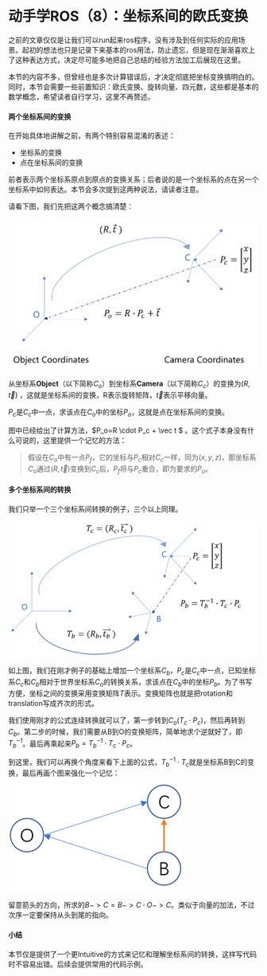 # 动手学ROS（8）：坐标系间的欧氏变换

之前的文章仅仅是让我们可以run起来ros程序，没有涉及到任何实际的应用场景。起初的想法也只是记录下来基本的ros用法，防止遗忘，但是现在渐渐喜欢上了这种表达方式，决定尽可能多地把自己总结的经验方法加工后展现在这里。

本节的内容不多，但曾经也是多次计算错误后，才决定彻底把坐标变换搞明白的。同时，本节会需要一些前置知识：欧氏变换、旋转向量、四元数，这些都是基本的数学概念，希望读者自行学习，这里不再赘述。

#### 两个坐标系间的变换

在开始具体地讲解之前，有两个特别容易混淆的表述：

- 坐标系的变换
- 点在坐标系间的变换

前者表示两个坐标系原点到原点的变换关系；后者说的是一个坐标系的点在另一个坐标系中如何表达。本节会多次提到这两种说法，请读者注意。

请看下图，我们先把这两个概念搞清楚：



![tf](images/tf.png)

从坐标系**Object**（以下简称$C_o$）到坐标系**Camera**（以下简称$C_c$）的变换为$(R,\vec t)$ ，这就是坐标系间的变换，R表示旋转矩阵，$\vec t$表示平移向量。

$P_c$是$C_c$中一点，求该点在$C_o$中的坐标$P_o$，这就是点在坐标系间的变换。

图中已经给出了计算方法，$P_o=R \cdot P_c + \vec t $ 。这个式子本身没有什么可说的，这里提供一个记忆的方法：

> 假设在$C_o$中有一点$P_f$，它的坐标与$P_c$相对$C_c$一样，同为$(x,y,z)$，那坐标系$C_o$通过$(R,\vec t)$变换到$C_c$后，$P_f$将与$P_c$重合，即为要求的$P_o$。

#### 多个坐标系间的转换

我们只举一个三个坐标系间转换的例子，三个以上同理。

![3_transform](images/3_transform.png)

如上图，我们在刚才例子的基础上增加一个坐标系$C_b$，$P_c$是$C_c$中一点，已知坐标系$C_c$和$C_b$相对于世界坐标系$C_o$的转换关系，求该点在$C_b$中的坐标$P_b$。为了书写方便，坐标之间的变换采用变换矩阵$T$表示。变换矩阵也就是把rotation和translation写成齐次的形式。

我们使用刚才的公式连续转换就可以了，第一步转到$C_o(T_c \cdot P_c)$，然后再转到$C_b$。第二步的时候，我们需要从B到O的变换矩阵，简单地求个逆就好了，即$T_b^{-1}$。最后再乘起来$P_b=T_b^{-1} \cdot T_c \cdot P_c$。

到这里，我们可以再换个角度来看下上面的公式，$T_b^{-1} \cdot T_c$就是坐标系B到C的变换，最后再画个图来强化一个记忆：





![b2c](images/b2c.png)

留意箭头的方向，所求的$B->C=B->C \cdot O->C$。类似于向量的加法，不过次序一定要保持从头到尾的指向。

#### 小结

本节仅是提供了一个更Intuitive的方式来记忆和理解坐标系间的转换，这样写代码时不容易出错。后续会提供常用的代码示例。

